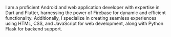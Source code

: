 I am a proficient Android and web application developer with expertise in Dart and Flutter, harnessing the power of Firebase for dynamic and efficient functionality. Additionally, I specialize in creating seamless experiences using HTML, CSS, and JavaScript for web development, along with Python Flask for backend support. 
